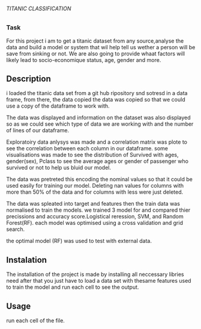 ###### TITANIC CLASSIFICATION #####

### Task

 For this project i am  to get a titanic dataset from any source,analyse the data and build a model or system that wil help tell us wether a person will be save from sinking or not. We are also going to provide whaat factors will likely lead to socio-economique status, age, gender and more.


## Description

 i loaded the titanic data set from a git hub ripository snd sotresd in a data frame, from there, the data copied the data was copied so that we could use a copy of the dataframe to work with.

The data was displayed and information on the dataset was also displayed so as we could see which type of data we are working with and the number of lines  of our dataframe.

Exploratoiry data anlysys was made and a correlation matrix was plote to see the correlation between each column in our dataframe. some visualisations was made to see the distribution of Survived with ages, gender(sex), Pclass to see the average ages or gender of passenger who survived or not to help us bluid our model.

The data was pretreted this encoding the nominal values so that it could be used easily for training our model. Deleting nan values for columns with more than 50% of the data and for columns with less were just deleted.

The data was spleated into target and features then the train data was normalised to train the models.
we trained 3 model for and compared thier precissions and accuracy score.Logistical reression, SVM, and Random Forest(RF). each model was optimised using a cross validation and grid search.

the optimal model (RF) was used to test with external data.


## Instalation

 The installation of the project is made by installing all neccessary libries need after that you just have to load a data set with thesame features used to train the model and run each cell to see the output.

## Usage

 run each cell of the file.